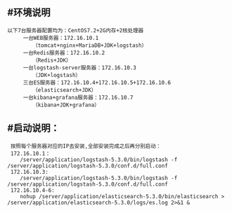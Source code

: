#环境说明
---
```
以下7台服务器配置均为：CentOS7.2+2G内存+2核处理器
     一台WEB服务器：172.16.10.1
     	（tomcat+nginx+MariaDB+JDK+logstash）
     一台Redis服务器：172.16.10.2
     	（Redis+JDK）
     一台logstash-server服务器：172.16.10.3
     	（JDK+logstash）
     三台ES服务器：172.16.10.4+172.16.10.5+172.16.10.6
        （elasticsearch+JDK）
     一台kibana+grafana服务器：172.16.10.7
        （kibana+JDK+grafana）
```
#启动说明：
---
	 按照每个服务器对应的IP去安装,全部安装完成之后再分别启动：
	 172.16.10.1：
	 	/server/application/logstash-5.3.0/bin/logstash -f /server/application/logstash-5.3.0/conf.d/full.conf
	 172.16.10.3: 
	 	/server/application/logstash-5.3.0/bin/logstash -f /server/application/logstash-5.3.0/conf.d/full.conf
	 172.16.10.4-6: 
	 	nohup /server/application/elasticsearch-5.3.0/bin/elasticsearch > /server/application/elasticsearch-5.3.0/logs/es.log 2>&1 &

